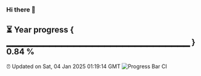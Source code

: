 ### Hi there 👋
⏳ Year progress { ▁▁▁▁▁▁▁▁▁▁▁▁▁▁▁▁▁▁▁▁▁▁▁▁▁▁▁▁▁▁ } 0.84 %
---
⏰ Updated on Sat, 04 Jan 2025 01:19:14 GMT
![Progress Bar CI](https://github.com/liununu/liununu/workflows/Progress%20Bar%20CI/badge.svg)
